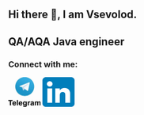 ## Hi there 👋, I am Vsevolod.
<h2 align="left">QA/AQA Java engineer</h3>

### Connect with me:
<p align="left">
<a href="https://t.me/Se_w_a" target="blank"><img align="center" src="images/tel.jpg" alt="Se_w_a" height="60" width="65" /></a>
<a href="https://www.linkedin.com/in/vsevolod-a-b9170220b/" target="blank"><img align="center" src="images/linkedIn.png" alt="Se_w_a" height="60" width="65" /></a>
</p>

<!--
**Usevalad-eng/Usevalad-eng** is a ✨ _special_ ✨ repository because its `README.md` (this file) appears on your GitHub profile.

Here are some ideas to get you started:

- 🔭 I’m currently working on ...
- 🌱 I’m currently learning ...
- 👯 I’m looking to collaborate on ...
- 🤔 I’m looking for help with ...
- 💬 Ask me about ...
- 📫 How to reach me: ...
- 😄 Pronouns: ...
- ⚡ Fun fact: ...
-->
